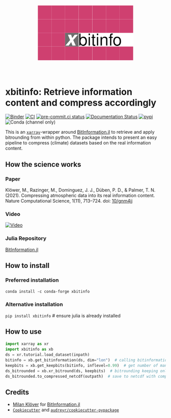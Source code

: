 <h1 align="center">
<img src="/docs/_static/xbitinfo_logo.svg" width="300">
</h1><br>

# xbitinfo: Retrieve information content and compress accordingly

[![Binder](https://mybinder.org/badge_logo.svg)](https://mybinder.org/v2/gh/observingClouds/xbitinfo/main?labpath=docs%2Fquick-start.ipynb) [![CI](https://github.com/observingClouds/xbitinfo/actions/workflows/ci.yaml/badge.svg?branch=main)](https://github.com/observingClouds/xbitinfo/actions/workflows/ci.yaml) [![pre-commit.ci status](https://results.pre-commit.ci/badge/github/observingClouds/xbitinfo/main.svg)](https://results.pre-commit.ci/latest/github/observingClouds/xbitinfo/main) [![Documentation Status](https://readthedocs.org/projects/xbitinfo/badge/?version=latest)](https://xbitinfo.readthedocs.io/en/latest/?badge=latest) [![pypi](https://img.shields.io/pypi/v/xbitinfo.svg)](https://pypi.python.org/pypi/xbitinfo) ![Conda (channel only)](https://img.shields.io/conda/vn/conda-forge/xbitinfo)


This is an [`xarray`](xarray.pydata.org/)-wrapper around [BitInformation.jl](https://github.com/milankl/BitInformation.jl) to retrieve and apply bitrounding from within python.
The package intends to present an easy pipeline to compress (climate) datasets based on the real information content.


## How the science works

### Paper

Klöwer, M., Razinger, M., Dominguez, J. J., Düben, P. D., & Palmer, T. N. (2021). Compressing atmospheric data into its real information content. Nature Computational Science, 1(11), 713–724. doi: [10/gnm4jj](https://doi.org/10.1038/s43588-021-00156-2)

### Video

[![Video](https://img.youtube.com/vi/kcbOdwfskmY/0.jpg)](https://www.youtube.com/watch?v=kcbOdwfskmY)

### Julia Repository

[BitInformation.jl](https://github.com/milankl/BitInformation.jl)

## How to install
### Preferred installation
`conda install -c conda-forge xbitinfo`
### Alternative installation
`pip install xbitinfo` # ensure julia is already installed

## How to use

```python
import xarray as xr
import xbitinfo as xb
ds = xr.tutorial.load_dataset(inpath)
bitinfo = xb.get_bitinformation(ds, dim="lon")  # calling bitinformation.jl.bitinformation
keepbits = xb.get_keepbits(bitinfo, inflevel=0.99)  # get number of mantissa bits to keep for 99% real information
ds_bitrounded = xb.xr_bitround(ds, keepbits)  # bitrounding keeping only keepbits mantissa bits
ds_bitrounded.to_compressed_netcdf(outpath)  # save to netcdf with compression
```


## Credits

- [Milan Klöver](https://github.com/milankl) for [BitInformation.jl](https://github.com/milankl/BitInformation.jl)
- [`Cookiecutter`](https://github.com/audreyr/cookiecutter) and [`audreyr/cookiecutter-pypackage`](https://github.com/audreyr/cookiecutter-pypackage)
